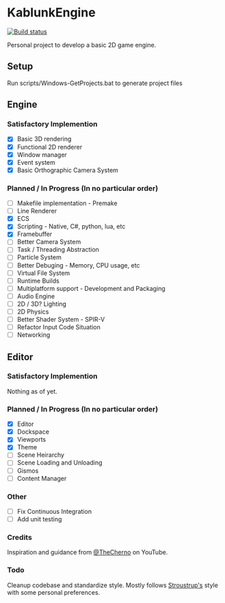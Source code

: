 # KablunkEngine 

[![Build status](https://ci.appveyor.com/api/projects/status/wmtieejd651lye65?svg=true)](https://ci.appveyor.com/project/happymonkey1/kablunkengine)

Personal project to develop a basic 2D game engine. 

## Setup

Run scripts/Windows-GetProjects.bat to generate project files

## Engine

### Satisfactory Implemention

- [x] Basic 3D rendering
- [x] Functional 2D renderer
- [x] Window manager
- [x] Event system
- [x] Basic Orthographic Camera System

### Planned / In Progress (In no particular order)
- [ ] Makefile implementation - Premake
- [ ] Line Renderer
- [x] ECS
- [x] Scripting - Native, C#, python, lua, etc
- [x] Framebuffer
- [ ] Better Camera System
- [ ] Task / Threading Abstraction
- [ ] Particle System
- [ ] Better Debuging - Memory, CPU usage, etc
- [ ] Virtual File System
- [ ] Runtime Builds
- [ ] Multiplatform support - Development and Packaging
- [ ] Audio Engine
- [ ] 2D / 3D? Lighting
- [ ] 2D Physics
- [ ] Better Shader System - SPIR-V
- [ ] Refactor Input Code Situation
- [ ] Networking

## Editor

### Satisfactory Implemention

Nothing as of yet.

### Planned / In Progress (In no particular order)

- [x] Editor
- [x] Dockspace
- [x] Viewports
- [x] Theme
- [ ] Scene Heirarchy
- [ ] Scene Loading and Unloading
- [ ] Gismos
- [ ] Content Manager

### Other

- [ ] Fix Continuous Integration
- [ ] Add unit testing

### Credits

Inspiration and guidance from [@TheCherno](https://www.youtube.com/channel/UCQ-W1KE9EYfdxhL6S4twUNw) on YouTube. 

### Todo

Cleanup codebase and standardize style.
Mostly follows [Stroustrup's](https://www.stroustrup.com/bs_faq2.html) style with some personal preferences.
